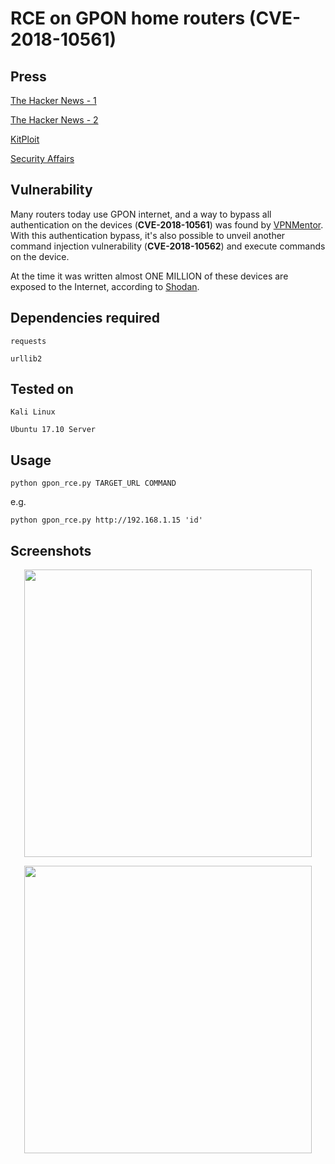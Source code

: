 # RCE on GPON home routers (CVE-2018-10561)

## Press
[The Hacker News - 1](https://thehackernews.com/2018/05/protect-router-hacking.html) 

[The Hacker News - 2](https://thehackernews.com/2018/05/botnet-malware-hacking.html)

[KitPloit](https://www.kitploit.com/2018/05/gpon-python-exploit-for-remote-code.html)

[Security Affairs](https://securityaffairs.co/wordpress/71987/hacking/gpon-home-routers-hack.html)



## Vulnerability
Many routers today use GPON internet, and  a way to bypass all authentication on the devices (**CVE-2018-10561**) was found by [VPNMentor](https://www.vpnmentor.com/blog/critical-vulnerability-gpon-router/). With this authentication bypass, it's also possible to unveil another command injection vulnerability (**CVE-2018-10562**) and execute commands on the device.

At the time it was written almost ONE MILLION of these devices are exposed to the Internet, according to [Shodan](https://www.shodan.io/search?query=title%3A%22GPON+Home+Gateway%22).


## Dependencies required
`requests`

`urllib2`

## Tested on 
`Kali Linux`

`Ubuntu 17.10 Server`


## Usage

```
python gpon_rce.py TARGET_URL COMMAND

```
e.g.
```
python gpon_rce.py http://192.168.1.15 'id'

```

## Screenshots
<p align="center">
  <img width="460" src="https://cdn1.imggmi.com/uploads/2018/5/7/f1210b72c5a5349f8aa5cbf310c3c7d6-full.png">
</p>


<p align="center">
  <img width="460" src="https://cdn1.imggmi.com/uploads/2018/5/7/981fdc2cdce43511a89135f2fca7f474-full.png">
</p>